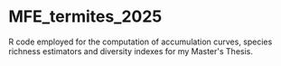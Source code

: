 # MFE_termites_2025
R code employed for the computation of accumulation curves, species richness estimators and diversity indexes for my Master's Thesis.

